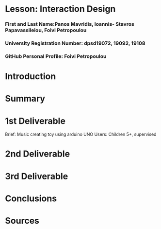 # Lesson: Interaction Design

### First and Last Name:Panos Mavridis, Ioannis- Stavros Papavassileiou, Foivi Petropoulou
### University Registration Number: dpsd19072, 19092, 19108 
### GitHub Personal Profile: Foivi Petropoulou

# Introduction

# Summary


# 1st Deliverable
Brief: Music creating toy using arduino UNO
Users: Children 5+, supervised


# 2nd Deliverable


# 3rd Deliverable 


# Conclusions


# Sources
